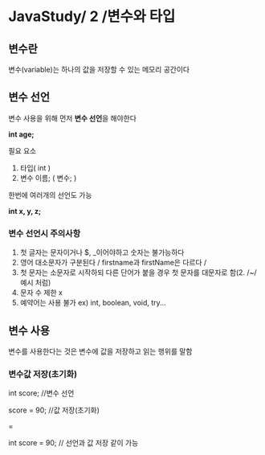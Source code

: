# JavaStudy/ 2 /변수와 타입



## 변수란

변수(variable)는 하나의 값을 저장할 수 있는 메모리 공간이다

## 변수 선언

변수 사용을 위해 먼저 **변수 선언**을 해야한다

**int age;**

필요 요소

1. 타입( int )
2. 변수 이름; ( 변수; )

한번에 여러개의 선언도 가능

**int x, y, z;**



### 변수 선언시 주의사항

1. 첫 글자는 문자이거나 $, _이어야하고 숫자는 불가능하다
2. 영어 대소문자가 구분된다 / firstname과 firstName은 다르다 /
3. 첫 문자는 소문자로 시작하되 다른 단어가 붙을 경우 첫 문자를 대문자로 함(2. /~/ 예시 처럼)
4. 문자 수 제한 x
5. 예약어는 사용 불가 ex) int, boolean, void, try...



## 변수 사용

변수를 사용한다는 것은 변수에 값을 저장하고 읽는 행위를 말함

### 변수값 저장(초기화)

int score; //변수 선언

score = 90; //값 저장(초기화)

=

int score = 90; // 선언과 값 저장 같이 가능

